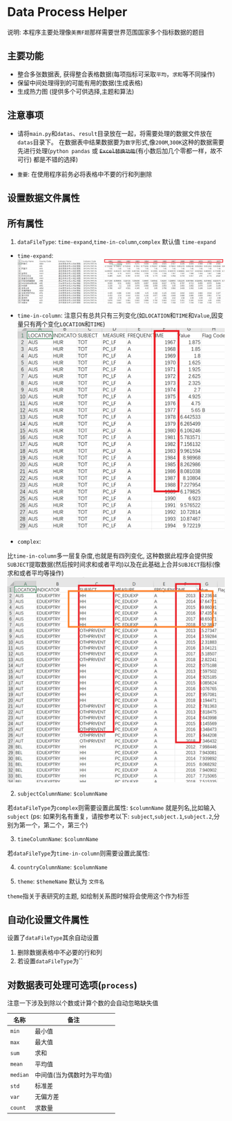 # Data Process Helper

说明: 本程序主要处理像`美赛F题`那样需要世界范围国家多个指标数据的题目

## 主要功能

- 整合多张数据表, 获得整合表格数据(每项指标可采取`平均`，`求和`等不同操作)
- 保留中间处理得到的可能有用的数据(生成表格)
- 生成热力图 (提供多个可供选择,主题和算法)

## 注意事项

- 请将`main.py`和`datas`、`result`目录放在一起，将需要处理的数据文件放在`datas`目录下。
在数据表中结果数据要为`数字`形式,像`200M`,`300K`这种的数据需要先进行处理(`python pandas` 或 ~~`Excel替换功能`~~(有小数后加几个零都一样，故不可行) 都是不错的选择)

- `重要`: 在使用程序前务必将表格中不要的行和列删除



## 设置数据文件属性

## 所有属性

1.  `dataFileType`: `time-expand`,`time-in-column`,`complex` 默认值 `time-expand`


- `time-expand`:
![time-expand](demo/timeExpand.png)

- `time-in-column`:
注意只有总共只有三列变化(如`LOCATION`和`TIME`和`Value`,因变量只有两个变化`LOCATION`和`TIME`)
![time-in-column](demo/timeInColumn.png)

- `complex`:

比`time-in-column`多一层复杂度,也就是有四列变化, 这种数据此程序会提供按`SUBJECT`提取数据(然后按时间求和或者平均)以及在此基础上合并`SUBJECT`指标(像求和或者平均等操作)
![complex](demo/complex.png)

2. `subjectColumnName`: `$columnName`

若`dataFileType`为`complex`则需要设置此属性:
`$columnName` 就是列名,比如输入`subject` (ps: 如果列名有重复，请按参考以下: `subject`,`subject.1`,`subject.2`,分别为第一个，第二个，第三个)

3. `timeColumnName`: `$columnName`

若`dataFileType`为`time-in-column`则需要设置此属性:

4. `countryColumnName`: `$columnName` 

5. `theme`: `$themeName` 默认为 `文件名`

`theme`指关于表研究的主题, 如绘制关系图时候将会使用这个作为标签

## 自动化设置文件属性

设置了`dataFileType`其余自动设置
1. 删除数据表格中不必要的行和列
2. 若设置`dataFileType`为``

## 对数据表可处理可选项(`process`)

注意一下涉及到除以个数或计算个数的会自动忽略缺失值

| 名称  | 备注  |
|  ----  | ----  |
| `min`  | 最小值 |
| `max`  | 最大值 |
| `sum`  | 求和 |
| `mean`  | 平均值 |
| `median`  | 中间值(当为偶数时为平均值) |
| `std`  | 标准差 |
| `var`  | 无偏方差 |
| `count`  | 求数量 |